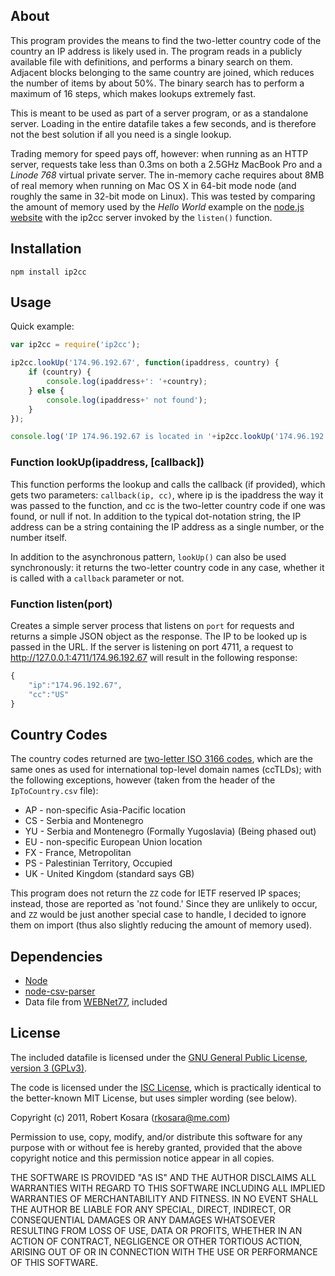 ## About

This program provides the means to find the two-letter country code of the country an IP address is likely used in. The program reads in a publicly available file with definitions, and performs a binary search on them. Adjacent blocks belonging to the same country are joined, which reduces the number of items by about 50%. The binary search has to perform a maximum of 16 steps, which makes lookups extremely fast.

This is meant to be used as part of a server program, or as a standalone server. Loading in the entire datafile takes a few seconds, and is therefore not the best solution if all you need is a single lookup.

Trading memory for speed pays off, however: when running as an HTTP server, requests take less than 0.3ms on both a 2.5GHz MacBook Pro and a _Linode 768_ virtual private server. The in-memory cache requires about 8MB of real memory when running on Mac OS X in 64-bit mode node (and roughly the same in 32-bit mode on Linux). This was tested by comparing the amount of memory used by the _Hello World_ example on the [node.js website](http://nodejs.org/) with the ip2cc server invoked by the `listen()` function.

## Installation

``npm install ip2cc``

## Usage

Quick example:

```javascript
var ip2cc = require('ip2cc');

ip2cc.lookUp('174.96.192.67', function(ipaddress, country) {
	if (country) {
		console.log(ipaddress+': '+country);
	} else {
		console.log(ipaddress+' not found');
	}
});

console.log('IP 174.96.192.67 is located in '+ip2cc.lookUp('174.96.192.67'));
```

### Function lookUp(ipaddress, [callback])

This function performs the lookup and calls the callback (if provided), which gets two parameters: `callback(ip, cc)`, where ip is the ipaddress the way it was passed to the function, and cc is the two-letter country code if one was found, or null if not. In addition to the typical dot-notation string, the IP address can be a string containing the IP address as a single number, or the number itself.

In addition to the asynchronous pattern, `lookUp()` can also be used synchronously: it returns the two-letter country code in any case, whether it is called with a `callback` parameter or not.

### Function listen(port)

Creates a simple server process that listens on `port` for requests and returns a simple JSON object as the response. The IP to be looked up is passed in the URL. If the server is listening on port 4711, a request to http://127.0.0.1:4711/174.96.192.67 will result in the following response:

```javascript
{
	"ip":"174.96.192.67",
	"cc":"US"
}
```

## Country Codes

The country codes returned are [two-letter ISO 3166 codes](http://en.wikipedia.org/wiki/ISO_3166), which are the same ones as used for international top-level domain names (ccTLDs); with the following exceptions, however (taken from the header of the `IpToCountry.csv` file):

* AP - non-specific Asia-Pacific location
* CS - Serbia and Montenegro
* YU - Serbia and Montenegro (Formally Yugoslavia) (Being phased out)
* EU - non-specific European Union location
* FX - France, Metropolitan
* PS - Palestinian Territory, Occupied
* UK - United Kingdom (standard says GB)

This program does not return the `ZZ` code for IETF reserved IP spaces; instead, those are reported as 'not found.' Since they are unlikely to occur, and `ZZ` would be just another special case to handle, I decided to ignore them on import (thus also slightly reducing the amount of memory used).

## Dependencies

* [Node](http://nodejs.org/)
* [node-csv-parser](https://github.com/wdavidw/node-csv-parser)
* Data file from [WEBNet77](http://software77.net/geo-ip/), included

## License

The included datafile is licensed under the [GNU General Public License, version 3 (GPLv3)](http://www.gnu.org/licenses/quick-guide-gplv3.html).

The code is licensed under the [ISC License](http://www.opensource.org/licenses/isc-license), which is practically identical to the better-known MIT License, but uses simpler wording (see below).

Copyright (c) 2011, Robert Kosara (rkosara@me.com)

Permission to use, copy, modify, and/or distribute this software for any
purpose with or without fee is hereby granted, provided that the above
copyright notice and this permission notice appear in all copies.

THE SOFTWARE IS PROVIDED "AS IS" AND THE AUTHOR DISCLAIMS ALL WARRANTIES
WITH REGARD TO THIS SOFTWARE INCLUDING ALL IMPLIED WARRANTIES OF
MERCHANTABILITY AND FITNESS. IN NO EVENT SHALL THE AUTHOR BE LIABLE FOR
ANY SPECIAL, DIRECT, INDIRECT, OR CONSEQUENTIAL DAMAGES OR ANY DAMAGES
WHATSOEVER RESULTING FROM LOSS OF USE, DATA OR PROFITS, WHETHER IN AN
ACTION OF CONTRACT, NEGLIGENCE OR OTHER TORTIOUS ACTION, ARISING OUT OF
OR IN CONNECTION WITH THE USE OR PERFORMANCE OF THIS SOFTWARE.